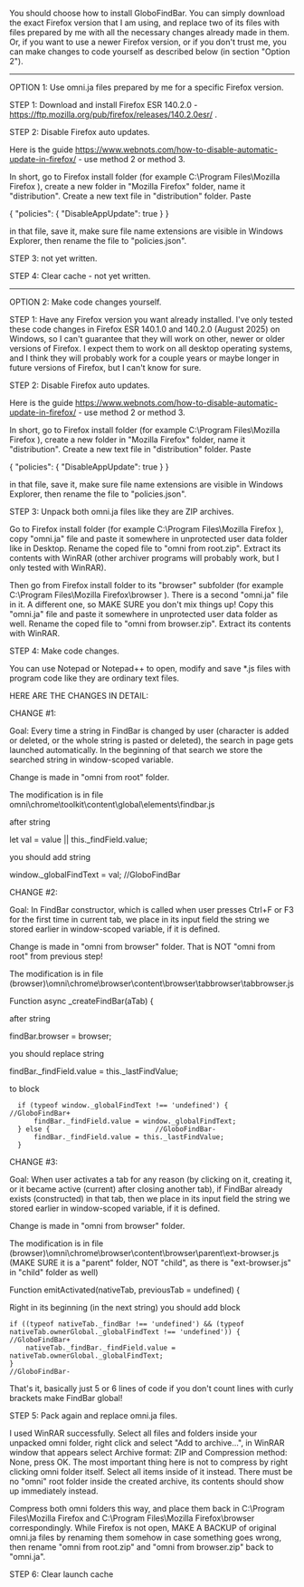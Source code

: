 You should choose how to install GloboFindBar. You can simply download the exact Firefox version that I am using, and replace two of its files with files prepared by me with all the necessary changes already made in them. Or, if you want to use a newer Firefox version, or if you don't trust me, you can make changes to code yourself as described below (in section "Option 2").

___________________________________

OPTION 1: Use omni.ja files prepared by me for a specific Firefox version.

STEP 1: Download and install Firefox ESR 140.2.0 - https://ftp.mozilla.org/pub/firefox/releases/140.2.0esr/ .

STEP 2: Disable Firefox auto updates.

Here is the guide https://www.webnots.com/how-to-disable-automatic-update-in-firefox/ - use method 2 or method 3.

In short, go to Firefox install folder (for example C:\Program Files\Mozilla Firefox ), create a new folder in "Mozilla Firefox" folder, name it "distribution". Create a new text file in "distribution" folder. Paste

{
"policies":
   {
     "DisableAppUpdate": true
    }
}

in that file, save it, make sure file name extensions are visible in Windows Explorer, then rename the file to "policies.json".

STEP 3: not yet written.

STEP 4: Clear cache - not yet written.

___________________________________

OPTION 2: Make code changes yourself.

STEP 1: Have any Firefox version you want already installed. I've only tested these code changes in Firefox ESR 140.1.0 and 140.2.0 (August 2025) on Windows, so I can't guarantee that they will work on other, newer or older versions of Firefox. I expect them to work on all desktop operating systems, and I think they will probably work for a couple years or maybe longer in future versions of Firefox, but I can't know for sure.

STEP 2: Disable Firefox auto updates.

Here is the guide https://www.webnots.com/how-to-disable-automatic-update-in-firefox/ - use method 2 or method 3.

In short, go to Firefox install folder (for example C:\Program Files\Mozilla Firefox ), create a new folder in "Mozilla Firefox" folder, name it "distribution". Create a new text file in "distribution" folder. Paste

{
"policies":
   {
     "DisableAppUpdate": true
    }
}

in that file, save it, make sure file name extensions are visible in Windows Explorer, then rename the file to "policies.json".

STEP 3: Unpack both omni.ja files like they are ZIP archives.

Go to Firefox install folder (for example C:\Program Files\Mozilla Firefox ), copy "omni.ja" file and paste it somewhere in unprotected user data folder like in Desktop. Rename the coped file to "omni from root.zip". Extract its contents with WinRAR (other archiver programs will probably work, but I only tested with WinRAR).

Then go from Firefox install folder to its "browser" subfolder (for example C:\Program Files\Mozilla Firefox\browser ). There is a second "omni.ja" file in it. A different one, so MAKE SURE you don't mix things up! Copy this "omni.ja" file and paste it somewhere in unprotected user data folder as well. Rename the coped file to "omni from browser.zip". Extract its contents with WinRAR.

STEP 4: Make code changes.

You can use Notepad or Notepad++ to open, modify and save *.js files with program code like they are ordinary text files.

HERE ARE THE CHANGES IN DETAIL:

CHANGE #1:

Goal: Every time a string in FindBar is changed by user (character is added or deleted, or the whole string is pasted or deleted), the search in page gets launched automatically. In the beginning of that search we store the searched string in window-scoped variable.

Change is made in "omni from root" folder.

The modification is in file omni\chrome\toolkit\content\global\elements\findbar.js

after string

let val = value || this._findField.value;

you should add string

window._globalFindText = val; 		//GloboFindBar

CHANGE #2:

Goal: In FindBar constructor, which is called when user presses Ctrl+F or F3 for the first time in current tab, we place in its input field the string we stored earlier in window-scoped variable, if it is defined.

Change is made in "omni from browser" folder. That is NOT "omni from root" from previous step!

The modification is in file (browser)\omni\chrome\browser\content\browser\tabbrowser\tabbrowser.js

Function async _createFindBar(aTab) {

after string

findBar.browser = browser;

you should replace string

findBar._findField.value = this._lastFindValue;

to block

	  if (typeof window._globalFindText !== 'undefined') { 		//GloboFindBar+
		  findBar._findField.value = window._globalFindText;
	  } else {							//GloboFindBar-
		  findBar._findField.value = this._lastFindValue;
	  }

CHANGE #3:

Goal: When user activates a tab for any reason (by clicking on it, creating it, or it became active (current) after closing another tab), if FindBar already exists (constructed) in that tab, then we place in its input field the string we stored earlier in window-scoped variable, if it is defined.

Change is made in "omni from browser" folder.

The modification is in file (browser)\omni\chrome\browser\content\browser\parent\ext-browser.js (MAKE SURE it is a "parent" folder, NOT "child", as there is "ext-browser.js" in "child" folder as well)

Function emitActivated(nativeTab, previousTab = undefined) {

Right in its beginning (in the next string) you should add block

	if ((typeof nativeTab._findBar !== 'undefined') && (typeof nativeTab.ownerGlobal._globalFindText !== 'undefined')) {		//GloboFindBar+
		nativeTab._findBar._findField.value = nativeTab.ownerGlobal._globalFindText;
	}																//GloboFindBar-

That's it, basically just 5 or 6 lines of code if you don't count lines with curly brackets make FindBar global!

STEP 5: Pack again and replace omni.ja files.

I used WinRAR successfully. Select all files and folders inside your unpacked omni folder, right click and select "Add to archive...", in WinRAR window that appears select Archive format: ZIP and Compression method: None, press OK. The most important thing here is not to compress by right clicking omni folder itself. Select all items inside of it instead. There must be no "omni" root folder inside the created archive, its contents should show up immediately instead.

Compress both omni folders this way, and place them back in C:\Program Files\Mozilla Firefox and C:\Program Files\Mozilla Firefox\browser correspondingly. While Firefox is not open, MAKE A BACKUP of original omni.ja files by renaming them somehow in case something goes wrong, then rename "omni from root.zip" and "omni from browser.zip" back to "omni.ja".

STEP 6: Clear launch cache

